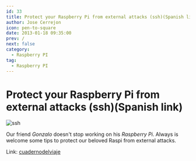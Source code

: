 ```yaml
---
id: 33
title: Protect your Raspberry Pi from external attacks (ssh)(Spanish link)
author: Jose Cerrejon
icon: pen-to-square
date: 2013-01-18 09:35:00
prev: /
next: false
category:
  - Raspberry PI
tag:
  - Raspberry PI
---
```


# Protect your Raspberry Pi from external attacks (ssh)(Spanish link)

![ssh](/images/ssh-tunnel.jpg)

Our friend *Gonzalo* doesn't stop working on his *Raspberry Pi*. Always is welcome some tips to protect our beloved Raspi from external attacks.

Link: [cuadernodelviaje](http://cuadernodelviaje.blogspot.com.es/2013/01/protegiendo-un-poco-nuestra-raspberry.html)